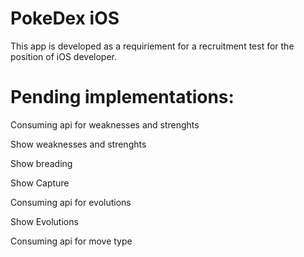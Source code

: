 # PokeDex iOS
This app is developed as a requiriement for a recruitment test for the position of iOS developer.

# Pending implementations:

  Consuming api for weaknesses and strenghts

  Show weaknesses and strenghts

  Show breading

Show Capture

Consuming api for evolutions

Show Evolutions

Consuming api for move type


